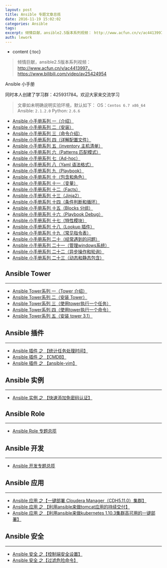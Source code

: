 ```yaml
---
layout: post
title: Ansible 专题文章总揽
date: 2016-11-19 15:02:02
categories: Ansible
tags:
excerpt: 倾情巨献，ansible2.5版本系列视频： http://www.acfun.cn/v/ac4413997，https://www.bilib...
auth: lework
---
```

* content
{:toc}

> 倾情巨献，ansible2.5版本系列视频： http://www.acfun.cn/v/ac4413997，https://www.bilibili.com/video/av25424954

Ansible 小手册

同时本人创建了学习群：425931784。欢迎大家来交流学习

> 文章如未明确说明实验环境，默认如下：
OS：`Centos 6.7 x86_64`
Ansible: `2.1.2.0`
Python: `2.6.6`

- [Ansible 小手册系列 一（介绍）](http://www.jianshu.com/p/c6d13b9dd9a6)
- [Ansible 小手册系列 二（安装）](http://www.jianshu.com/p/baf981ce628c)
- [Ansible 小手册系列 三（命令介绍）](http://www.jianshu.com/p/2f28513292e4)
- [Ansible 小手册系列 四（详解配置文件）](http://www.jianshu.com/p/443f612c3d5c)
- [Ansible 小手册系列 五（inventory 主机清单）](http://www.jianshu.com/p/4054427fd45b)
- [Ansible 小手册系列 六（Patterns 匹配模式）](http://www.jianshu.com/p/a52014afdba2)
- [Ansible 小手册系列 七（Ad-hoc）](http://www.jianshu.com/p/289455dadfeb)
- [Ansible 小手册系列 八（Yaml 语法格式）](http://www.jianshu.com/p/51a885f55a61)
- [Ansible 小手册系列 九（Playbook）](http://www.jianshu.com/p/15b154c4b8cb)
- [Ansible 小手册系列 十（包含和角色）](http://www.jianshu.com/p/c169032b4e69)
- [Ansible 小手册系列 十一（变量）](http://www.jianshu.com/p/bd1e2ed2a051)
- [Ansible 小手册系列 十二（Facts）](http://www.jianshu.com/p/0cd54330e8b8)
- [Ansible 小手册系列 十三（Jinja2）](http://www.jianshu.com/p/ae74f5f39828)
- [Ansible 小手册系列 十四（条件判断和循环）](http://www.jianshu.com/p/04516cbba336)
- [Ansible 小手册系列 十五（Blocks 分组）](http://www.jianshu.com/p/3a316650491f)
- [Ansible 小手册系列 十六（Playbook Debug）](http://www.jianshu.com/p/61b515c185ed)
- [Ansible 小手册系列 十七（特性模块）](http://www.jianshu.com/p/bbae45bb2935)
- [Ansible 小手册系列 十八（Lookup 插件）](http://www.jianshu.com/p/8bf11811316b)
- [Ansible 小手册系列 十九（常见指令表）](http://www.jianshu.com/p/2edcfb0bb792)
- [Ansible 小手册系列 二十（经常遇到的问题）](http://www.jianshu.com/p/7354ae0235c6)
- [Ansible 小手册系列 二十一（管理windows系统）](http://www.jianshu.com/p/4dcdf2a5cfe5)
- [Ansible 小手册系列 二十二（异步操作和轮询）](http://www.jianshu.com/p/f4c9e424f24f)
- [Ansible 小手册系列 二十三（动态和静态包含）](http://www.jianshu.com/p/9a7741f1ddc2)

## Ansible Tower
---
- [Ansible Tower系列 一（Tower 介绍）](http://docs.ansible.com/ansible-tower/latest/html/administration/index.html)
- [Ansible Tower系列 二（安装 Tower）](http://www.jianshu.com/p/1c6aa6ceeca6)
- [Ansible Tower系列 三（使用tower执行一个任务）](http://www.jianshu.com/p/804832965259)
- [Ansible Tower系列 四（使用tower执行一个命令）](http://www.jianshu.com/p/8a7727ec9238)
- [Ansible Tower系列 五（安装 tower 3.1）](http://www.jianshu.com/p/9874b663d8f3)

## Ansible 插件
---
- [Ansible 插件 之 【统计任务处理时间】](http://www.jianshu.com/p/922a70edf48c)
- [Ansible 插件 之 【CMDB】](http://www.jianshu.com/p/19b8d185c770)
- [Ansible 插件 之 【ansible-vim】](https://github.com/pearofducks/ansible-vim)

## Ansible  实例
---
- [Ansible 实例 之 【快速添加免密码认证】](http://www.jianshu.com/p/fc88132924d5)

## Ansible Role
---
- [Ansible Role 专题总揽](http://www.jianshu.com/p/8b17779febf3)

## Ansible 开发
---
- [Ansible 开发专题总揽](http://www.jianshu.com/p/667dabe96f04)

## Ansible 应用
---
- [Ansible 应用 之【一键部署 Cloudera Manager（CDH5.11.0）集群】](http://www.jianshu.com/p/6e0525531dc2)
- [Ansible 应用 之 【利用ansible来做tomcat应用的持续交付】](http://www.jianshu.com/p/fca8f91ae223)
- [Ansible 应用 之 【利用ansible来做kubernetes 1.10.3集群高可用的一键部署】](https://www.jianshu.com/p/265cfb0811b2)

## Ansible 安全
---
- [Ansible 安全 之【控制端安全设置】](http://www.jianshu.com/p/61288e6a8a2e)
- [Ansible 安全 之【过滤危险命令】](http://www.jianshu.com/p/f8cbc12180b8)
